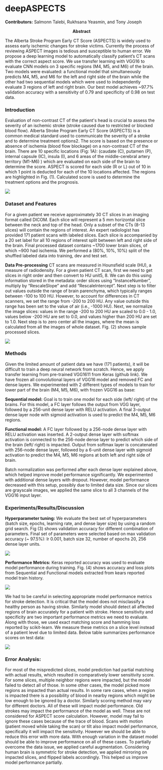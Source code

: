 # deepASPECTS
**Contributors:**  Salmonn Talebi, Rukhsana Yeasmin, and Tony Joseph

<p align="center">
<b>Abstract</b><br>
</p>
The  Alberta Stroke Program Early CT Score (ASPECTS) is widely used to assess early ischemic changes for stroke victims. Currently the process of reviewing ASPECT images is tedious and susceptible to human error. We propose a deep learning model to automatically classify patient’s CT scans with the correct aspect score. We use transfer learning with VGG16 to evaluate CNN models on 3 specific regions (M4, M5, and M6) of the brain. Two models were evaluated: a functional model that simultaneously predicts M4, M5, and M6 for the left and right side of the brain while the other had two sequential models which were used to independently evaluate 3 regions of left and right brain. Our best model achieves ~97.7% validation accuracy with a sensitivity of 0.79 and specificity of 0.98 on test data.


### **Introduction**
Evaluation of non-contrast CT of the patient's head is crucial to assess the severity of an ischemic stroke (stroke caused due to restricted or blocked blood flow). Alberta Stroke Program Early CT Score (ASPECTS) is a common medical standard used to communicate the severity of a stroke and to determine treatment options2. The score is based on the presence or absence of ischemia (blood flow blockage) on a non-contrast CT of the brain. There are 10 specific locations (Fig: 1A): (caudate (C), putamen (P), internal capsule (IC), insula (I), and 6 areas of the middle-cerebral artery territory (M1-M6) ) which are evaluated on each side of the brain to determine the score. ASPECT is scored for each side (R or L) out of 10 in which 1 point is deducted for each of the 10 locations affected. The regions are highlighted in Fig. (1). Calculated score is used to determine the treatment options and the prognosis.

![](https://imgur.com/79N2oAE.jpg)

### **Dataset and Features**
For a given patient we receive approximately 30 CT slices in an imaging format called DICOM. Each slice will represent a 5 mm horizontal slice between the neck and top of the head. Only a subset of the CTs (8-13 slices) will contain the regions of interest. An expert radiologist has provided 171 patient scans with labeled slices. Each slice is accompanied by a 20 set label for all 10 regions of interest split between left and right side of the brain. Final processed dataset contains ~1700 lower brain slices, of which ~900 had ischemia. We performed a (80%, 10%, 10%) split of the shuffled labeled data into training, dev and test set.  

**Data Pre-processing**
CT scans are measured in Hounsfield scale (HU), a measure of radiodensity. For a given patient CT scan, first we need to get slices in right order and then convert to HU unit5, 8. We can do this using information stored in the metadata: order slices using “InstanceNumber”, multiply by “RescaleSlope” and add “RescaleIntercept”. Next step is to filter out values outside the range of brain parenchyma, which typically ranges between -100 to 100 HU. However, to account for differences in CT scanners, we set the range from -200 to 200 HU. Any value outside this range has been set to the value of air (i.e., -1000 HU). Next, we normalize the image slices: values in the range -200 to 200 HU are scaled to 0.0 - 1.0, values below -200 HU are set to 0.0, and values higher than 200 HU are set to 1.0. Next step is to zero center all the images, where the mean is calculated from all the images of whole dataset. Fig. (2) shows sample processed slices.

![](https://imgur.com/HGIrmoZ.jpg)

### **Methods**
Given the limited amount of patient data we have (171 patients), it will be difficult to train a deep neural network from scratch. Hence, we apply transfer learning from pre-trained VGG1611 from Keras (github link). We have frozen all convolutional layers of VGG16 model and removed FC and dense layers. We experimented with 2 different types of models to train for lower part of the brain (M4, M5, M6), with frozen VGG16 as base:

**Sequential model:** Goal is to train one model for each side (left/ right) of the brains. For this model, a FC layer follows the output from VGG layer, followed by a 256-unit dense layer with RELU activation. A final 3-output dense layer node with sigmoid activation is used to predict the M4, M5, M6 regions.  

**Functional model:** A FC layer followed by a 256-node dense layer with RELU activation was inserted. A 2-output dense layer with softmax activation is connected to the 256-node dense layer to predict which side of the brain (left/ right) is impacted. Output from softmax layer is concatenated with 256-node dense layer, followed by a 6-unit dense layer with sigmoid activation to predict the M4, M5, M6 regions at both left and right side of brain. 

Batch normalization was performed after each dense layer explained above, which helped improve model performance significantly. We experimented with additional dense layers with dropout. However, model performance decreased with this setup, possibly due to limited data size. Since our slices are grayscale images, we applied the same slice to all 3 channels of the VGG16 input layer.

### **Experiments/Results/Discussion**
**Hyperparameter tuning:**
We evaluate the best set of hyperparameters (batch size, epochs, learning rate, and dense layer size) by using a random grid search.  Fig (3) shows validation accuracy for different combination of parameters. Final set of parameters were selected based on max validation accuracy (~ 97.5%): lr 0.001, batch size 32, number of epochs 20, 256 dense layer units.

![](https://imgur.com/SWKegdH.jpg)

**Performance Metrics:**
Keras reported accuracy was used to evaluate model performance during training. Fig. (4) shows accuracy and loss plots from Sequential and Functional models extracted from kears reported model train history.

![](https://imgur.com/OeKe4kM.jpg)

We had to be careful in selecting appropriate model performance metrics for stroke detection. It is critical that the model does not misclassify a healthy person as having stroke. Similarly model should detect all affected regions of brain accurately for a patient with stroke. Hence sensitivity and specificity are two important performance metrics we need to evaluate. Along with those, we used exact matching score and hamming loss reported by scikit-learn. We measure these metrics on a slice level instead of a patient level due to limited data. Below table summarizes performance scores on test data:

![](https://imgur.com/Fu9MQ8m.jpg)

### **Error Analysis:**
For most of the mispredicted slices, model prediction had partial matching with actual results, which resulted in comparatively lower sensitivity score. For some slices, multiple neighbor regions were impacted, but the model failed to detect all of those. In some other cases, the model picked more regions as impacted than actual results. In some rare cases, when a region is impacted there is a possibility of blood in nearby regions which might be low enough to be ignored by a doctor. Similarly scoring method may vary for different doctors. All of these will impact model performance. Old strokes may impact the performance of the model as well. These are not considered for ASPECT score calculation. However, model may fail to ignore these cases because of the trace of blood. Scans with motion (patient moved while taking the scan) or tilt also impact model performance, specifically it will impact the sensitivity. However we should be able to reduce this error with more data. 
With enough variation in the dataset model should be able to improve performance on all of these cases. To partially overcome the data issue, we applied careful augmentation. Considering human brain is symmetric for stroke detection, we applied mirroring on impacted slices, and flipped labels accordingly. This helped us improve model performance partially.


